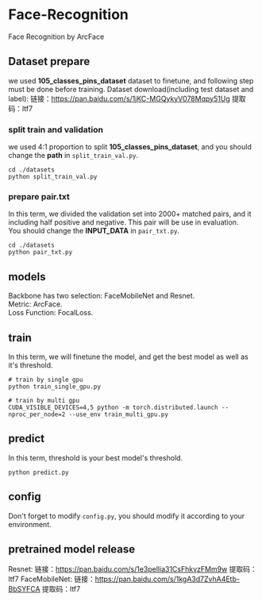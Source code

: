 # Face-Recognition
Face Recognition by ArcFace

## Dataset prepare
we used **105_classes_pins_dataset** dataset to finetune, and following step must be done before training.
Dataset download(including test dataset and label): 链接：https://pan.baidu.com/s/1jKC-MGQykyV078Mqpy51Ug  提取码：ltf7

### split train and validation
we used 4:1 proportion to split **105_classes_pins_dataset**, and you should change the **path** in `split_train_val.py`.

```
cd ./datasets
python split_train_val.py
```

### prepare pair.txt
In this term, we divided the validation set into 2000+ matched pairs, and it including half positive and negative. This pair will be use in evaluation. </br>
You should change the **INPUT_DATA** in `pair_txt.py`.

```
cd ./datasets
python pair_txt.py
```

## models
Backbone has two selection: FaceMobileNet and Resnet. </br>
Metric: ArcFace. </br>
Loss Function: FocalLoss. 

## train
In this term, we will finetune the model, and get the best model as well as it's threshold.

```
# train by single gpu
python train_single_gpu.py
```

```
# train by multi gpu
CUDA_VISIBLE_DEVICES=4,5 python -m torch.distributed.launch --nproc_per_node=2 --use_env train_multi_gpu.py
```

## predict
In this term, threshold is your best model's threshold.

```
python predict.py
```

## config
Don't forget to modify `config.py`, you should modify it according to your environment.

## pretrained model release
Resnet: 链接：https://pan.baidu.com/s/1e3pellia31CsFhkvzFMm9w  提取码：ltf7
FaceMobileNet: 链接：https://pan.baidu.com/s/1kgA3d7ZvhA4Etb-BbSYFCA  提取码：ltf7
